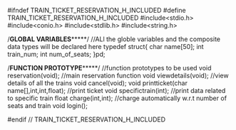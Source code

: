 #ifndef TRAIN_TICKET_RESERVATION_H_INCLUDED
#define TRAIN_TICKET_RESERVATION_H_INCLUDED
#include<stdio.h>
#include<conio.h>
#include<stdlib.h>
#include<string.h>

/**************GLOBAL VARIABLES*******************/
//ALl the globle variables and the composite data types will be declared here
typedef struct{
	char name[50];
	int train_num;
	int num_of_seats;
}pd;




/**************FUNCTION PROTOTYPE*******************/
//function prototypes to be used
void reservation(void);							//main reservation function
void viewdetails(void);							//view details of all the trains
void cancel(void);
void printticket(char name[],int,int,float);	//print ticket
void specifictrain(int);						//print data related to specific train
float charge(int,int);							//charge automatically w.r.t number of seats and train
void login();


#endif // TRAIN_TICKET_RESERVATION_H_INCLUDED

